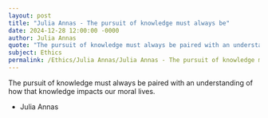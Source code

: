 ```yaml
---
layout: post
title: "Julia Annas - The pursuit of knowledge must always be"
date: 2024-12-28 12:00:00 -0000
author: Julia Annas
quote: "The pursuit of knowledge must always be paired with an understanding of how that knowledge impacts our moral lives."
subject: Ethics
permalink: /Ethics/Julia Annas/Julia Annas - The pursuit of knowledge must always be
---
```


The pursuit of knowledge must always be paired with an understanding of how that knowledge impacts our moral lives.

- Julia Annas
